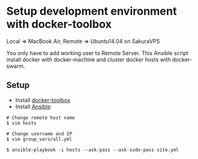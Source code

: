 Setup development environment with docker-toolbox
=================================================

Local => MacBook Air, Remote => Ubuntu14.04 on SakuraVPS

You only have to add working user to Remote Server. This Ansible script install docker with docker-machine and cluster docker hosts with docker-swarm.

Setup
-----

- Install [docker-toolbox](https://www.docker.com/toolbox)
- Install [Ansible](http://www.ansible.com/home)

```
# Change remote host name
$ vim hosts

# Change username and IP
$ vim group_vars/all.yml

$ ansible-playbook -i hosts --ask-pass --ask-sudo-pass site.yml
```
